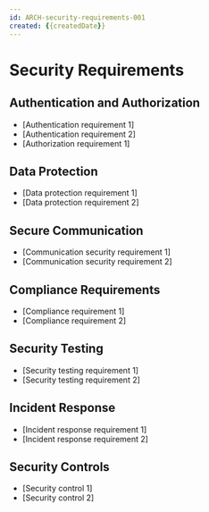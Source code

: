 ```yaml
---
id: ARCH-security-requirements-001
created: {{createdDate}}
---
```


# Security Requirements <!-- REQ-001 -->

## Authentication and Authorization <!-- REQ-002 -->
- [Authentication requirement 1]
- [Authentication requirement 2]
- [Authorization requirement 1]

## Data Protection <!-- REQ-003 -->
- [Data protection requirement 1]
- [Data protection requirement 2]

## Secure Communication <!-- REQ-004 -->
- [Communication security requirement 1]
- [Communication security requirement 2]

## Compliance Requirements <!-- REQ-005 -->
- [Compliance requirement 1]
- [Compliance requirement 2]

## Security Testing <!-- REQ-006 -->
- [Security testing requirement 1]
- [Security testing requirement 2]

## Incident Response <!-- REQ-007 -->
- [Incident response requirement 1]
- [Incident response requirement 2]

## Security Controls <!-- REQ-008 -->
- [Security control 1]
- [Security control 2]